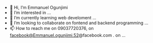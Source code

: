 - 👋 Hi, I’m Emmanuel Ogunjimi
- 👀 I’m interested in ...
- 🌱 I’m currently learning web develoment ...
- 💞️ I’m looking to collaborate on fontend and backend programming ...
- 📫 How to reach me on 09037720376, on facebook@Emmanuel.ogunjimi.52@facebook.com . on ...

<!---
KhingsCulture1223/KhingsCulture1223 is a ✨ special ✨ repository because its `README.md` (this file) appears on your GitHub profile.
You can click the Preview link to take a look at your changes.
--->
